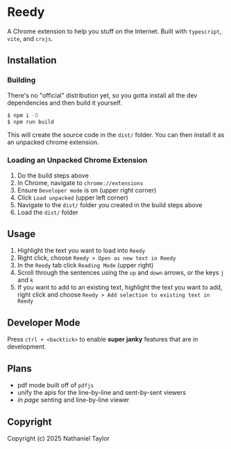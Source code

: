# Reedy
A Chrome extension to help you stuff on the Internet. Built with `typescript`, `vite`, and `crxjs`.

## Installation
### Building
There's no "official" distribution yet, so you gotta install all the dev dependencies and then build it yourself.
```sh
$ npm i -D
$ npm run build
```
This will create the source code in the `dist/` folder. You can then install it as an unpacked chrome extension. 

### Loading an Unpacked Chrome Extension
1. Do the build steps above
1. In Chrome, navigate to `chrome://extensions`
1. Ensure `Developer mode` is on (upper right corner)
1. Click `Load unpacked` (upper left corner)
1. Navigate to the `dist/` folder you created in the build steps above
1. Load the `dist/` folder

## Usage
1. Highlight the text you want to load into `Reedy`
1. Right click, choose `Reedy > Open as new text in Reedy`
1. In the `Reedy` tab click `Reading Mode` (upper right) 
1. Scroll through the sentences using the `up` and `down` arrows, or the keys `j` and `k` 
1. If you want to add to an existing text, highlight the text you want to add, right click and choose `Reedy > Add selection to existing text in Reedy`

## Developer Mode
Press `ctrl + <backtick>` to enable **super janky** features that are in development.

## Plans
* pdf mode built off of `pdfjs`
* unify the apis for the line-by-line and sent-by-sent viewers
* *in page* senting and line-by-line viewer

## Copyright
Copyright (c) 2025 Nathaniel Taylor
